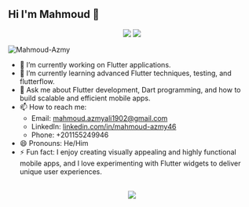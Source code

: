 ## Hi I'm Mahmoud  👋
<p align="center">
  <a href="https://www.linkedin.com/in/mahmoud-azmy46/"><img src="https://img.shields.io/badge/linkedin-%230177B5?style=flat&logo=linkedin&logoColor=white" /></a>
  <a href="https://web.facebook.com/profile.php?id=100010202880526"><img src="https://img.shields.io/badge/Facebook-%231877F2.svg?logo=Facebook&logoColor=white" /></a>

</p>
<p align="left"> 
  <img src="https://komarev.com/ghpvc/?username=Mahmoud-Azmy&label=Profile%20views&color=0e75b6&style=flat" alt="Mahmoud-Azmy" /> 
</p>


- 🔭 I’m currently working on Flutter applications.
- 🌱 I’m currently learning advanced Flutter techniques, testing, and flutterflow.
- 💬 Ask me about Flutter development, Dart programming, and how to build scalable and efficient mobile apps.
- 📫 How to reach me:  
  - Email: [mahmoud.azmyali1902@gmail.com](mailto:mahmoud.azmyali1902@gmail.com)  
  - LinkedIn: [linkedin.com/in/mahmoud-azmy46](https://www.linkedin.com/in/mahmoud-azmy46/)  
  - Phone: +201155249946  
- 😄 Pronouns: He/Him
- ⚡ Fun fact: I enjoy creating visually appealing and highly functional mobile apps, and I love experimenting with Flutter widgets to deliver unique user experiences.



<br>
<div align="center">
    <img src="https://user-images.githubusercontent.com/73097560/115834477-dbab4500-a447-11eb-908a-139a6edaec5c.gif" />
</div>
<br>

<!--
**Mahmoud-Azmy/Mahmoud-Azmy** is a ✨ _special_ ✨ repository because its `README.md` (this file) appears on your GitHub profile.

Here are some ideas to get you started:

- 🔭 I’m currently working on ...
- 🌱 I’m currently learning ...
- 👯 I’m looking to collaborate on ...
- 🤔 I’m looking for help with ...
- 💬 Ask me about ...
- 📫 How to reach me: ...
- 😄 Pronouns: ...
- ⚡ Fun fact: ...
-->

